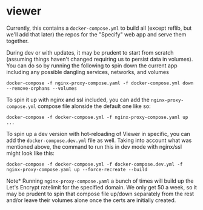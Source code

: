 # viewer

Currently, this contains a `docker-compose.yml` to build all (except reflib, but we'll add that later) the repos for the "Specify" web app and serve them together.

During dev or with updates, it may be prudent to start from scratch (assuming things haven't changed requiring us to persist data in volumes). You can do so by running the following to spin down the current app including any possible dangling services, networks, and volumes

`docker-compose -f nginx-proxy-compose.yaml -f docker-compose.yml down --remove-orphans --volumes`

To spin it up with nginx and ssl included, you can add the `nginx-proxy-compose.yml` compose file alonside the default one like so:

`docker-compose -f docker-compose.yml -f nginx-proxy-compose.yaml up ...`

To spin up a dev version with hot-reloading of Viewer in specific, you can add the `docker-compose.dev.yml` file as well. Taking into account what was mentioned above, the command to run this in dev mode with nginx/ssl might look like this:

`docker-compose -f docker-compose.yml -f docker-compose.dev.yml -f nginx-proxy-compose.yaml up --force-recreate --build`

Note\* Running `nginx-proxy-compose.yaml` a bunch of times will build up the Let's Encrypt ratelimit for the specified domain. We only get 50 a week, so it may be prudent to spin that compose file up/down separately from the rest and/or leave their volumes alone once the certs are initially created.
